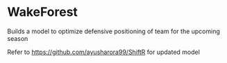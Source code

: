 # WakeForest
Builds a model to optimize defensive positioning of team for the upcoming season

Refer to https://github.com/ayusharora99/ShiftR for updated model
